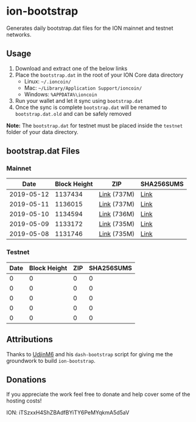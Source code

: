 # ion-bootstrap

Generates daily bootstrap.dat files for the ION mainnet and testnet networks.

## Usage

1. Download and extract one of the below links
2. Place the `bootstrap.dat` in the root of your ION Core data directory
    - Linux: `~/.ioncoin/`
    - Mac: `~/Library/Application Support/ioncoin/`
    - Windows: `%APPDATA%\ioncoin`
3. Run your wallet and let it sync using `bootstrap.dat`
4. Once the sync is complete `bootstrap.dat` will be renamed to `bootstrap.dat.old` and can be safely removed

**Note:** The `bootstrap.dat` for testnet must be placed inside the `testnet` folder of your data directory.

## bootstrap.dat Files

### Mainnet

|    Date    | Block Height | ZIP | SHA256SUMS |
| ---------- | ------------ | --- | ---------- |
| 2019-05-12 | 1137434 | [Link](https://s3-ap-southeast-2.amazonaws.com/ion-bootstrap/mainnet/2019-05-12/bootstrap.dat.zip) (737M) | [Link](https://s3-ap-southeast-2.amazonaws.com/ion-bootstrap/mainnet/2019-05-12/SHA256SUMS) |
| 2019-05-11 | 1136015 | [Link](https://s3-ap-southeast-2.amazonaws.com/ion-bootstrap/mainnet/2019-05-11/bootstrap.dat.zip) (737M) | [Link](https://s3-ap-southeast-2.amazonaws.com/ion-bootstrap/mainnet/2019-05-11/SHA256SUMS) |
| 2019-05-10 | 1134594 | [Link](https://s3-ap-southeast-2.amazonaws.com/ion-bootstrap/mainnet/2019-05-10/bootstrap.dat.zip) (736M) | [Link](https://s3-ap-southeast-2.amazonaws.com/ion-bootstrap/mainnet/2019-05-10/SHA256SUMS) |
| 2019-05-09 | 1133172 | [Link](https://s3-ap-southeast-2.amazonaws.com/ion-bootstrap/mainnet/2019-05-09/bootstrap.dat.zip) (735M) | [Link](https://s3-ap-southeast-2.amazonaws.com/ion-bootstrap/mainnet/2019-05-09/SHA256SUMS) |
| 2019-05-08 | 1131746 | [Link](https://s3-ap-southeast-2.amazonaws.com/ion-bootstrap/mainnet/2019-05-08/bootstrap.dat.zip) (735M) | [Link](https://s3-ap-southeast-2.amazonaws.com/ion-bootstrap/mainnet/2019-05-08/SHA256SUMS) |

### Testnet

|    Date    | Block Height | ZIP | SHA256SUMS |
| ---------- | ------------ | --- | ---------- |
| 0 | 0 | 0 | 0 |
| 0 | 0 | 0 | 0 |
| 0 | 0 | 0 | 0 |
| 0 | 0 | 0 | 0 |
| 0 | 0 | 0 | 0 |

## Attributions

Thanks to [UdjinM6](https://github.com/UdjinM6) and his `dash-bootstrap` script
for giving me the groundwork to build `ion-bootstrap`.

## Donations

If you appreciate the work feel free to donate and help cover some of the
hosting costs!

ION: iTSzxxH4ShZBAdfBYiTY6PeMYqkmA5d5aV
